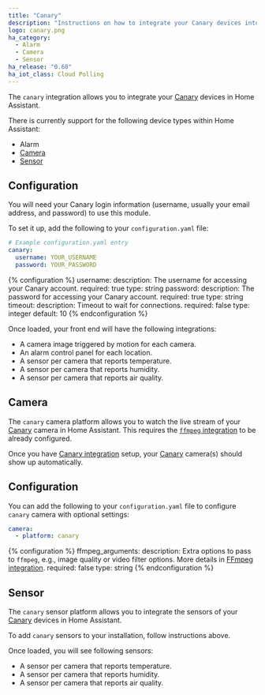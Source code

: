 ```yaml
---
title: "Canary"
description: "Instructions on how to integrate your Canary devices into Home Assistant."
logo: canary.png
ha_category:
  - Alarm
  - Camera
  - Sensor
ha_release: "0.60"
ha_iot_class: Cloud Polling
---
```


The `canary` integration allows you to integrate your [Canary](https://canary.is) devices in Home Assistant.

There is currently support for the following device types within Home Assistant:

- Alarm
- [Camera](#camera)
- [Sensor](#sensor)

## Configuration

You will need your Canary login information (username, usually your email address, and password) to use this module.

To set it up, add the following to your `configuration.yaml` file:

```yaml
# Example configuration.yaml entry
canary:
  username: YOUR_USERNAME
  password: YOUR_PASSWORD
```

{% configuration %}
username:
  description: The username for accessing your Canary account.
  required: true
  type: string
password:
  description: The password for accessing your Canary account.
  required: true
  type: string
timeout:
  description: Timeout to wait for connections.
  required: false
  type: integer
  default: 10
{% endconfiguration %}

Once loaded, your front end will have the following integrations:

- A camera image triggered by motion for each camera.
- An alarm control panel for each location.
- A sensor per camera that reports temperature.
- A sensor per camera that reports humidity.
- A sensor per camera that reports air quality.

## Camera

The `canary` camera platform allows you to watch the live stream of your [Canary](https://canary.is) camera in Home Assistant. This requires the [`ffmpeg` integration](/components/ffmpeg/) to be already configured.

Once you have [Canary integration](/components/canary/) setup, your [Canary](https://canary.is) camera(s) should show up automatically.

## Configuration

You can add the following to your `configuration.yaml` file to configure `canary` camera with optional settings:

```yaml
camera:
  - platform: canary
```

{% configuration %}
ffmpeg_arguments:
  description: Extra options to pass to `ffmpeg`, e.g., image quality or video filter options. More details in [FFmpeg integration](/components/ffmpeg).
  required: false
  type: string
{% endconfiguration %}

## Sensor

The `canary` sensor platform allows you to integrate the sensors of your [Canary](https://canary.is) devices in Home Assistant.

To add `canary` sensors to your installation, follow instructions above.

Once loaded, you will see following sensors:

- A sensor per camera that reports temperature.
- A sensor per camera that reports humidity.
- A sensor per camera that reports air quality.
